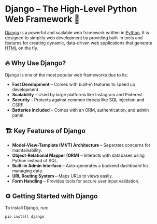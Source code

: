 # Django – The High-Level Python Web Framework 🚀

[Django](https://www.djangoproject.com/) is a powerful and scalable web framework written in [Python](/wiki/Python). It is designed to simplify web development by providing built-in tools and features for creating dynamic, data-driven web applications that generate [HTML](/wiki/HTML) on the fly.

## 🔥 Why Use Django?
Django is one of the most popular web frameworks due to its:
- **Fast Development** – Comes with built-in features to speed up development.  
- **Scalability** – Used by large platforms like Instagram and Pinterest.  
- **Security** – Protects against common threats like SQL injection and CSRF.  
- **Batteries Included** – Comes with an ORM, authentication, and admin panel.  

## 🏗️ Key Features of Django
- **Model-View-Template (MVT) Architecture** – Separates concerns for maintainability.  
- **Object-Relational Mapper (ORM)** – Interacts with databases using Python instead of SQL.  
- **Built-in Admin Interface** – Auto-generates a backend dashboard for managing data.  
- **URL Routing System** – Maps URLs to views easily.  
- **Form Handling** – Provides tools for secure user input validation.  

## ⚙️ Getting Started with Django
To install Django, run:
```sh
pip install django
